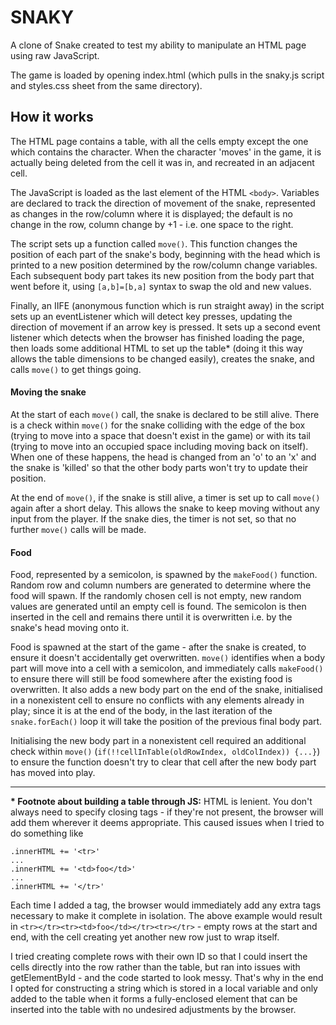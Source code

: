 # SNAKY

A clone of Snake created to test my ability to manipulate an HTML page using raw JavaScript.

The game is loaded by opening index.html (which pulls in the snaky.js script and styles.css sheet from the same directory).

## How it works

The HTML page contains a table, with all the cells empty except the one which contains the character. When the character 'moves' in the game, it is actually being deleted from the cell it was in, and recreated in an adjacent cell.

The JavaScript is loaded as the last element of the HTML `<body>`. Variables are declared to track the direction of movement of the snake, represented as changes in the row/column where it is displayed; the default is no change in the row, column change by +1 - i.e. one space to the right.

The script sets up a function called `move()`. This function changes the position of each part of the snake's body, beginning with the head which is printed to a new position determined by the row/column change variables. Each subsequent body part takes its new position from the body part that went before it, using `[a,b]=[b,a]` syntax to swap the old and new values.

Finally, an IIFE (anonymous function which is run straight away) in the script sets up an eventListener which will detect key presses, updating the direction of movement if an arrow key is pressed. It sets up a second event listener which detects when the browser has finished loading the page, then loads some additional HTML to set up the table* (doing it this way allows the table dimensions to be changed easily), creates the snake, and calls `move()` to get things going.

#### Moving the snake

At the start of each `move()` call, the snake is declared to be still alive. There is a check within `move()` for the snake colliding with the edge of the box (trying to move into a space that doesn't exist in the game) or with its tail (trying to move into an occupied space including moving back on itself). When one of these happens, the head is changed from an 'o' to an 'x' and the snake is 'killed' so that the other body parts won't try to update their position.

At the end of `move()`, if the snake is still alive, a timer is set up to call `move()` again after a short delay. This allows the snake to keep moving without any input from the player. If the snake dies, the timer is not set, so that no further `move()` calls will be made.

#### Food

Food, represented by a semicolon, is spawned by the `makeFood()` function. Random row and column numbers are generated to determine where the food will spawn. If the randomly chosen cell is not empty, new random values are generated until an empty cell is found. The semicolon is then inserted in the cell and remains there until it is overwritten i.e. by the snake's head moving onto it.

Food is spawned at the start of the game - after the snake is created, to ensure it doesn't accidentally get overwritten. `move()` identifies when a body part will move into a cell with a semicolon, and immediately calls `makeFood()` to ensure there will still be food somewhere after the existing food is overwritten. It also adds a new body part on the end of the snake, initialised in a nonexistent cell to ensure no conflicts with any elements already in play; since it is at the end of the body, in the last iteration of the `snake.forEach()` loop it will take the position of the previous final body part.

Initialising the new body part in a nonexistent cell required an additional check within `move()` (`if(!!cellInTable(oldRowIndex, oldColIndex)) {...}`) to ensure the function doesn't try to clear that cell after the new body part has moved into play.

---

**\* Footnote about building a table through JS:**
HTML is lenient. You don't always need to specify closing tags - if they're not present, the browser will add them wherever it deems appropriate. This caused issues when I tried to do something like
```
.innerHTML += '<tr>'
...
.innerHTML += '<td>foo</td>'
...
.innerHTML += '</tr>'
```

Each time I added a tag, the browser would immediately add any extra tags necessary to make it complete in isolation. The above example would result in `<tr></tr><tr><td>foo</td></tr><tr></tr>` - empty rows at the start and end, with the cell creating yet another new row just to wrap itself.

I tried creating complete rows with their own ID so that I could insert the cells directly into the row rather than the table, but ran into issues with getElementById - and the code started to look messy. That's why in the end I opted for constructing a string which is stored in a local variable and only added to the table when it forms a fully-enclosed element that can be inserted into the table with no undesired adjustments by the browser.
